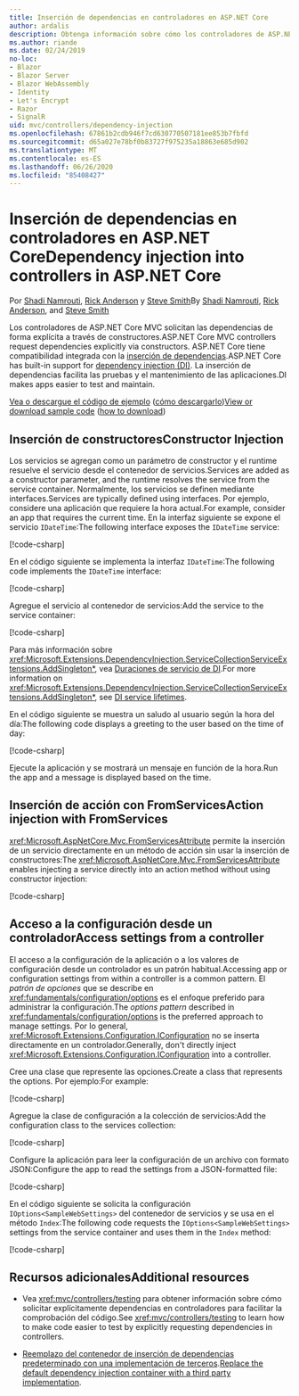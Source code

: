 ```yaml
---
title: Inserción de dependencias en controladores en ASP.NET Core
author: ardalis
description: Obtenga información sobre cómo los controladores de ASP.NET Core MVC solicitan sus dependencias explícitamente a través de sus constructores por medio de la inserción de dependencias en ASP.NET Core.
ms.author: riande
ms.date: 02/24/2019
no-loc:
- Blazor
- Blazor Server
- Blazor WebAssembly
- Identity
- Let's Encrypt
- Razor
- SignalR
uid: mvc/controllers/dependency-injection
ms.openlocfilehash: 67861b2cdb946f7cd630770507181ee853b7fbfd
ms.sourcegitcommit: d65a027e78bf0b83727f975235a18863e685d902
ms.translationtype: MT
ms.contentlocale: es-ES
ms.lasthandoff: 06/26/2020
ms.locfileid: "85408427"
---
```

# <a name="dependency-injection-into-controllers-in-aspnet-core"></a><span data-ttu-id="59b0b-103">Inserción de dependencias en controladores en ASP.NET Core</span><span class="sxs-lookup"><span data-stu-id="59b0b-103">Dependency injection into controllers in ASP.NET Core</span></span>

<a name="dependency-injection-controllers"></a>

<span data-ttu-id="59b0b-104">Por [Shadi Namrouti](https://github.com/shadinamrouti), [Rick Anderson](https://twitter.com/RickAndMSFT) y [Steve Smith](https://github.com/ardalis)</span><span class="sxs-lookup"><span data-stu-id="59b0b-104">By [Shadi Namrouti](https://github.com/shadinamrouti), [Rick Anderson](https://twitter.com/RickAndMSFT), and [Steve Smith](https://github.com/ardalis)</span></span>

<span data-ttu-id="59b0b-105">Los controladores de ASP.NET Core MVC solicitan las dependencias de forma explícita a través de constructores.</span><span class="sxs-lookup"><span data-stu-id="59b0b-105">ASP.NET Core MVC controllers request dependencies explicitly via constructors.</span></span> <span data-ttu-id="59b0b-106">ASP.NET Core tiene compatibilidad integrada con la [inserción de dependencias](xref:fundamentals/dependency-injection).</span><span class="sxs-lookup"><span data-stu-id="59b0b-106">ASP.NET Core has built-in support for [dependency injection (DI)](xref:fundamentals/dependency-injection).</span></span> <span data-ttu-id="59b0b-107">La inserción de dependencias facilita las pruebas y el mantenimiento de las aplicaciones.</span><span class="sxs-lookup"><span data-stu-id="59b0b-107">DI makes apps easier to test and maintain.</span></span>

<span data-ttu-id="59b0b-108">[Vea o descargue el código de ejemplo](https://github.com/dotnet/AspNetCore.Docs/tree/master/aspnetcore/mvc/controllers/dependency-injection/sample) ([cómo descargarlo](xref:index#how-to-download-a-sample))</span><span class="sxs-lookup"><span data-stu-id="59b0b-108">[View or download sample code](https://github.com/dotnet/AspNetCore.Docs/tree/master/aspnetcore/mvc/controllers/dependency-injection/sample) ([how to download](xref:index#how-to-download-a-sample))</span></span>

## <a name="constructor-injection"></a><span data-ttu-id="59b0b-109">Inserción de constructores</span><span class="sxs-lookup"><span data-stu-id="59b0b-109">Constructor Injection</span></span>

<span data-ttu-id="59b0b-110">Los servicios se agregan como un parámetro de constructor y el runtime resuelve el servicio desde el contenedor de servicios.</span><span class="sxs-lookup"><span data-stu-id="59b0b-110">Services are added as a constructor parameter, and the runtime resolves the service from the service container.</span></span> <span data-ttu-id="59b0b-111">Normalmente, los servicios se definen mediante interfaces.</span><span class="sxs-lookup"><span data-stu-id="59b0b-111">Services are typically defined using interfaces.</span></span> <span data-ttu-id="59b0b-112">Por ejemplo, considere una aplicación que requiere la hora actual.</span><span class="sxs-lookup"><span data-stu-id="59b0b-112">For example, consider an app that requires the current time.</span></span> <span data-ttu-id="59b0b-113">En la interfaz siguiente se expone el servicio `IDateTime`:</span><span class="sxs-lookup"><span data-stu-id="59b0b-113">The following interface exposes the `IDateTime` service:</span></span>

[!code-csharp[](dependency-injection/sample/ControllerDI/Interfaces/IDateTime.cs?name=snippet)]

<span data-ttu-id="59b0b-114">En el código siguiente se implementa la interfaz `IDateTime`:</span><span class="sxs-lookup"><span data-stu-id="59b0b-114">The following code implements the `IDateTime` interface:</span></span>

[!code-csharp[](dependency-injection/sample/ControllerDI/Services/SystemDateTime.cs?name=snippet)]

<span data-ttu-id="59b0b-115">Agregue el servicio al contenedor de servicios:</span><span class="sxs-lookup"><span data-stu-id="59b0b-115">Add the service to the service container:</span></span>

[!code-csharp[](dependency-injection/sample/ControllerDI/Startup1.cs?name=snippet&highlight=3)]

<span data-ttu-id="59b0b-116">Para más información sobre <xref:Microsoft.Extensions.DependencyInjection.ServiceCollectionServiceExtensions.AddSingleton*>, vea [Duraciones de servicio de DI](xref:fundamentals/dependency-injection#service-lifetimes).</span><span class="sxs-lookup"><span data-stu-id="59b0b-116">For more information on <xref:Microsoft.Extensions.DependencyInjection.ServiceCollectionServiceExtensions.AddSingleton*>, see [DI service lifetimes](xref:fundamentals/dependency-injection#service-lifetimes).</span></span>

<span data-ttu-id="59b0b-117">En el código siguiente se muestra un saludo al usuario según la hora del día:</span><span class="sxs-lookup"><span data-stu-id="59b0b-117">The following code displays a greeting to the user based on the time of day:</span></span>

[!code-csharp[](dependency-injection/sample/ControllerDI/Controllers/HomeController.cs?name=snippet)]

<span data-ttu-id="59b0b-118">Ejecute la aplicación y se mostrará un mensaje en función de la hora.</span><span class="sxs-lookup"><span data-stu-id="59b0b-118">Run the app and a message is displayed based on the time.</span></span>

## <a name="action-injection-with-fromservices"></a><span data-ttu-id="59b0b-119">Inserción de acción con FromServices</span><span class="sxs-lookup"><span data-stu-id="59b0b-119">Action injection with FromServices</span></span>

<span data-ttu-id="59b0b-120"><xref:Microsoft.AspNetCore.Mvc.FromServicesAttribute> permite la inserción de un servicio directamente en un método de acción sin usar la inserción de constructores:</span><span class="sxs-lookup"><span data-stu-id="59b0b-120">The <xref:Microsoft.AspNetCore.Mvc.FromServicesAttribute> enables injecting a service directly into an action method without using constructor injection:</span></span>

[!code-csharp[](dependency-injection/sample/ControllerDI/Controllers/HomeController.cs?name=snippet2)]

## <a name="access-settings-from-a-controller"></a><span data-ttu-id="59b0b-121">Acceso a la configuración desde un controlador</span><span class="sxs-lookup"><span data-stu-id="59b0b-121">Access settings from a controller</span></span>

<span data-ttu-id="59b0b-122">El acceso a la configuración de la aplicación o a los valores de configuración desde un controlador es un patrón habitual.</span><span class="sxs-lookup"><span data-stu-id="59b0b-122">Accessing app or configuration settings from within a controller is a common pattern.</span></span> <span data-ttu-id="59b0b-123">El *patrón de opciones* que se describe en <xref:fundamentals/configuration/options> es el enfoque preferido para administrar la configuración.</span><span class="sxs-lookup"><span data-stu-id="59b0b-123">The *options pattern* described in <xref:fundamentals/configuration/options> is the preferred approach to manage settings.</span></span> <span data-ttu-id="59b0b-124">Por lo general, <xref:Microsoft.Extensions.Configuration.IConfiguration> no se inserta directamente en un controlador.</span><span class="sxs-lookup"><span data-stu-id="59b0b-124">Generally, don't directly inject <xref:Microsoft.Extensions.Configuration.IConfiguration> into a controller.</span></span>

<span data-ttu-id="59b0b-125">Cree una clase que represente las opciones.</span><span class="sxs-lookup"><span data-stu-id="59b0b-125">Create a class that represents the options.</span></span> <span data-ttu-id="59b0b-126">Por ejemplo:</span><span class="sxs-lookup"><span data-stu-id="59b0b-126">For example:</span></span>

[!code-csharp[](dependency-injection/sample/ControllerDI/Models/SampleWebSettings.cs?name=snippet)]

<span data-ttu-id="59b0b-127">Agregue la clase de configuración a la colección de servicios:</span><span class="sxs-lookup"><span data-stu-id="59b0b-127">Add the configuration class to the services collection:</span></span>

[!code-csharp[](dependency-injection/sample/ControllerDI/Startup.cs?highlight=4&name=snippet1)]

<span data-ttu-id="59b0b-128">Configure la aplicación para leer la configuración de un archivo con formato JSON:</span><span class="sxs-lookup"><span data-stu-id="59b0b-128">Configure the app to read the settings from a JSON-formatted file:</span></span>

[!code-csharp[](dependency-injection/sample/ControllerDI/Program.cs?name=snippet&range=10-15)]

<span data-ttu-id="59b0b-129">En el código siguiente se solicita la configuración `IOptions<SampleWebSettings>` del contenedor de servicios y se usa en el método `Index`:</span><span class="sxs-lookup"><span data-stu-id="59b0b-129">The following code requests the `IOptions<SampleWebSettings>` settings from the service container and uses them in the `Index` method:</span></span>

[!code-csharp[](dependency-injection/sample/ControllerDI/Controllers/SettingsController.cs?name=snippet)]

## <a name="additional-resources"></a><span data-ttu-id="59b0b-130">Recursos adicionales</span><span class="sxs-lookup"><span data-stu-id="59b0b-130">Additional resources</span></span>

* <span data-ttu-id="59b0b-131">Vea <xref:mvc/controllers/testing> para obtener información sobre cómo solicitar explícitamente dependencias en controladores para facilitar la comprobación del código.</span><span class="sxs-lookup"><span data-stu-id="59b0b-131">See <xref:mvc/controllers/testing> to learn how to make code easier to test by explicitly requesting dependencies in controllers.</span></span>

* <span data-ttu-id="59b0b-132">[Reemplazo del contenedor de inserción de dependencias predeterminado con una implementación de terceros](xref:fundamentals/dependency-injection#default-service-container-replacement).</span><span class="sxs-lookup"><span data-stu-id="59b0b-132">[Replace the default dependency injection container with a third party implementation](xref:fundamentals/dependency-injection#default-service-container-replacement).</span></span>
